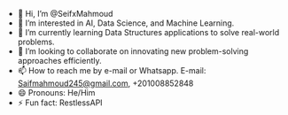 - 👋 Hi, I’m @SeifxMahmoud
- 👀 I’m interested in AI, Data Science, and Machine Learning.
- 🌱 I’m currently learning Data Structures applications to solve real-world problems. 
- 💞️ I’m looking to collaborate on innovating new problem-solving approaches efficiently. 
- 📫 How to reach me by e-mail or Whatsapp. E-mail: Saifmahmoud245@gmail.com, +201008852848
- 😄 Pronouns: He/Him
- ⚡ Fun fact: RestlessAPI 

<!---
SeifxMahmoud/SeifxMahmoud is a ✨ special ✨ repository because its `README.md` (this file) appears on your GitHub profile.
You can click the Preview link to take a look at your changes.
--->
